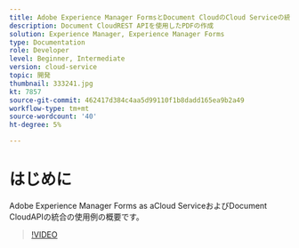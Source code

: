 ```yaml
---
title: Adobe Experience Manager FormsとDocument CloudのCloud Serviceの統合
description: Document CloudREST APIを使用したPDFの作成
solution: Experience Manager, Experience Manager Forms
type: Documentation
role: Developer
level: Beginner, Intermediate
version: cloud-service
topic: 開発
thumbnail: 333241.jpg
kt: 7857
source-git-commit: 462417d384c4aa5d99110f1b8dadd165ea9b2a49
workflow-type: tm+mt
source-wordcount: '40'
ht-degree: 5%

---
```





# はじめに

Adobe Experience Manager Forms as aCloud ServiceおよびDocument CloudAPIの統合の使用例の概要です。

>[!VIDEO](https://video.tv.adobe.com/v/333241/?quality=12&learn=on)

